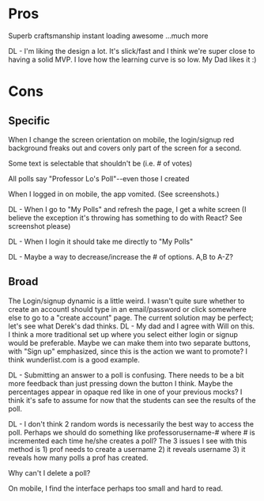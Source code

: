 
Pros
======

Superb craftsmanship
instant loading awesome
...much more

DL - I'm liking the design a lot. It's slick/fast and I think we're super close
to having a solid MVP. I love how the learning curve is so low. My Dad likes it :)

Cons
======

Specific
------

When I change the screen orientation on mobile, the login/signup red background freaks out and covers only part of the screen for a second.

Some text is selectable that shouldn't be (i.e. # of votes)

All polls say "Professor Lo's Poll"--even those I created

When I logged in on mobile, the app vomited. (See screenshots.)

DL - When I go to "My Polls" and refresh the page, I get a white screen (I believe the exception
  it's throwing has something to do with React? See screenshot please)

DL - When I login it should take me directly to "My Polls"

DL - Maybe a way to decrease/increase the # of options. A,B to A-Z?

Broad
------

The Login/signup dynamic is a little weird. I wasn't quite sure whether to create an accountI should type in an email/password or click somewhere else to go to a "create account" page. The current solution may be perfect; let's see what Derek's dad thinks.
    DL - My dad and I agree with Will on this. I think a more traditional set up where you select
    either login or signup would be preferable. Maybe we can make them into two separate buttons,
    with "Sign up" emphasized, since this is the action we want to promote? I think wunderlist.com
    is a good example.


DL - Submitting an answer to a poll is confusing. There needs to be a bit more feedback
than just pressing down the button I think. Maybe the percentages appear in opaque red
like in one of your previous mocks? I think it's safe to assume for now that the students
can see the results of the poll.

DL - I don't think 2 random words is necessarily the best way to access the poll. Perhaps we should do something like professorusername-# where # is incremented each time he/she creates a poll? The 3 issues I see with this method is 1) prof needs to create a username 2) it reveals username 3) it reveals how many polls a prof has created.

Why can't I delete a poll?

On mobile, I find the interface perhaps too small and hard to read.
